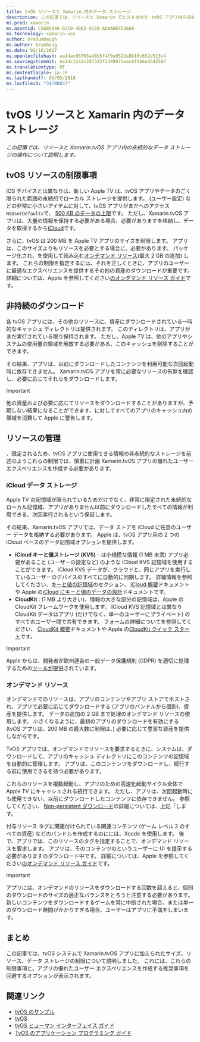 ```yaml
---
title: tvOS リソースと Xamarin 内のデータ ストレージ
description: この記事では、リソースと Xamarin でビルドされた tvOS アプリ内の永続的なデータ ストレージを操作する方法について説明します。 ICloud データ ストレージとのオンデマンド リソースについても説明します。
ms.prod: xamarin
ms.assetid: C56B5046-D2C0-4B63-9CE0-ADAA0EFD368A
ms.technology: xamarin-ios
author: bradumbaugh
ms.author: brumbaug
ms.date: 03/16/2017
ms.openlocfilehash: aa14ac08763a48b5f4f9a9522e8b10c652e513c4
ms.sourcegitcommit: ea1dc12a3c2d7322f234997daacbfdb6ad542507
ms.translationtype: MT
ms.contentlocale: ja-JP
ms.lasthandoff: 06/05/2018
ms.locfileid: "34788837"
---
```

# <a name="tvos-resources-and-data-storage-in-xamarin"></a>tvOS リソースと Xamarin 内のデータ ストレージ

_この記事では、リソースと Xamarin.tvOS アプリ内の永続的なデータ ストレージの操作について説明します。_

<a name="tvOS-Resource-Limitations" />

## <a name="tvos-resource-limitations"></a>tvOS リソースの制限事項

IOS デバイスとは異なりは、新しい Apple TV は、tvOS アプリやデータのごく限られた範囲の永続的でローカル ストレージを提供します。 (ユーザー設定) などの非常に小さいアイテムに対して、tvOS アプリがまだへのアクセス`NSUserDefaults`で、 [500 KB のデータの上限](https://forums.developer.apple.com/message/50696#50696)です。 ただし、Xamarin.tvOS アプリは、大量の情報を保持する必要がある場合、必要がありますを格納し、データを取得するから[iCloud](#iCloud-Data-Storage)です。

さらに、tvOS は 200 MB を Apple TV アプリのサイズを制限します。 アプリは、このサイズよりもリソースを必要とする場合に、必要があります。 パッケージ化され、を使用して読み込む[オンデマンド リソース](#On-Demand-Resources)(最大 2 GB の追加) します。 これらの制限を指定するには、それを正しくときに、アプリのユーザーに最適なエクスペリエンスを提供するその他の資産のダウンロードが重要です。 詳細については、Apple を参照してください[のオンデマンド リソース ガイド](https://developer.apple.com/library/prerelease/tvos/documentation/FileManagement/Conceptual/On_Demand_Resources_Guide/index.html#//apple_ref/doc/uid/TP40015083)です。

<a name="Non-Persistent-Downloads" />

## <a name="non-persistent-downloads"></a>非持続のダウンロード

各 tvOS アプリには、その他のリソースに、資産にダウンロードされている一時的なキャッシュ ディレクトリは提供されます。 このディレクトリは、アプリがまだ実行されている限り保持されます。 ただし、Apple TV は、他のアプリやシステムの使用量の領域を解放する必要がある、このキャッシュを削除することができます。

その結果、アプリは、以前にダウンロードしたコンテンツを利用可能な次回起動時に依存できません。 Xamarin.tvOS アプリを常に必要なリソースの有無を確認し、必要に応じてそれらをダウンロードします。

> [!IMPORTANT]
> 他の資産および必要に応じてリソースをダウンロードすることがありますが、予期しない結果になることができます、に対してすべてのアプリのキャッシュ内の領域を消費して Apple に警告します。




<a name="Managing-Resources" />

## <a name="managing-resources"></a>リソースの管理

、限定されるため、tvOS アプリに使用できる情報の非永続的なストレージを前述のようこれらの制限では、慎重に計画 Xamarin.tvOS アプリの優れたユーザー エクスペリエンスを作成する必要があります。

<a name="iCloud-Data-Storage" />

### <a name="icloud-data-storage"></a>iCloud データ ストレージ

Apple TV の記憶域が限られているためだけでなく、非常に限定された永続的なローカル記憶域、アプリがありません以前にダウンロードしたすべての情報が利用できる、次回実行されるという保証します。

その結果、Xamarin.tvOS アプリでは、データ ストアを iCloud に任意のユーザー データを格納する必要があります。 Apple は、tvOS アプリ用の 2 つの iCloud ベースのデータ記憶域オプションを提供します。

- **iCloud キーと値ストレージ (KVS)** - は小規模な情報 (1 MB 未満) アプリ必要があること (ユーザーの設定など) のような iCloud KVS 記憶域を使用することができます。 iCloud KVS データが、クラウドと、同じアプリを実行しているユーザーのデバイスのすべてに自動的に同期します。 詳細情報を参照してください、[キーと値の記憶域](~/ios/data-cloud/introduction-to-icloud.md)のセクション、 [iCloud 概要](~/ios/data-cloud/introduction-to-icloud.md)ドキュメントや Apple の[iCloud にキーと値のデータの設計](https://developer.apple.com/library/prerelease/tvos/documentation/General/Conceptual/iCloudDesignGuide/Chapters/DesigningForKey-ValueDataIniCloud.html#//apple_ref/doc/uid/TP40012094-CH7)ドキュメントです。
- **CloudKit** : (1 MB より大きい)、情報の大きな部分の記憶域は、Apple の CloudKit フレームワークを使用します。 ICloud KVS 記憶域とは異なり CloudKit データはアプリ (だけでなく、単一のユーザーにプライベート) のすべてのユーザー間で共有できます。 フォームの詳細についてを参照してください、 [CloudKit 概要](~/ios/data-cloud/intro-to-cloudkit.md)ドキュメントや Apple の[CloudKit クイック スタート](https://developer.apple.com/library/prerelease/tvos/documentation/DataManagement/Conceptual/CloudKitQuickStart/Introduction/Introduction.html#//apple_ref/doc/uid/TP40014987)です。

> [!IMPORTANT]
> Apple からは、開発者が欧州連合の一般データ保護規則 (GDPR) を適切に処理するための[ツールが提供](https://developer.apple.com/support/allowing-users-to-manage-data/)されています。

<a name="On-Demand-Resources" />

### <a name="on-demand-resources"></a>オンデマンド リソース

オンデマンドでのリソースは、アプリのコンテンツやアプリ ストアでホストされ、アプリで必要に応じてダウンロードする (アプリのバンドルから個別)、資産を提供します。 データの追加の 2 GB まで処理のオンデマンド リソースの使用します。 小さくなるように、最初のアプリのダウンロードを有効にする (tvOS アプリは、200 MB の最大数に制限は、) 必要に応じて豊富な資産を提供しながらです。

TvOS アプリでは、オンデマンドでリソースを要求するときに、システムは、ダウンロードして、アプリのキャッシュ ディレクトリにこのコンテンツの記憶域を自動的に管理します。 アプリは、このコンテンツをダウンロードし、続行する前に使用できるを待つ必要があります。

これらのリソースを複数起動し、アプリのための高速化起動サイクル全体で Apple TV にキャッシュされる続行できます。 ただし、アプリは、次回起動時にも使用できない、以前にダウンロードしたコンテンツに依存できません。 参照してください、 [Non-persistent ダウンロード](#Non-Persistent-Downloads)の詳細については、上記「します。

付与リソース タグに関連付けられている関連コンテンツ (ゲーム レベル 2 のすべての資産) などのバンドルを作成するのにには、Xcode を使用します。 後で、アプリでは、このリソースのタグを指定することで、オンデマンド リソースを要求します。 アプリは、そのコンテンツのというユーザーに UI を提示する必要がありますのダウンロード中です。 詳細については、Apple を参照してください[のオンデマンド リソース ガイド](https://developer.apple.com/library/prerelease/tvos/documentation/FileManagement/Conceptual/On_Demand_Resources_Guide/index.html#//apple_ref/doc/uid/TP40015083)です。

> [!IMPORTANT]
> アプリには、オンデマンドのリソースをダウンロードする回数を超えると、個別のダウンロードのサイズの適正なバランスをとろうと注意する必要があります。 新しいコンテンツをダウンロードするゲームを常に中断された場合、または単一のダウンロード時間がかかりすぎる場合、ユーザーはアプリに不満をしまいます。




<a name="Summary" />

## <a name="summary"></a>まとめ

この記事では、tvOS システムで Xamarin.tvOS アプリに加えられたサイズ、リソース、データ ストレージの制限について説明しました。 これには、これらの制限事項と、アプリの優れたユーザー エクスペリエンスを作成する推奨事項を回避するオプションが表示されます。



## <a name="related-links"></a>関連リンク

- [tvOS のサンプル](https://developer.xamarin.com/samples/tvos/all/)
- [tvOS](https://developer.apple.com/tvos/)
- [tvOS ヒューマン インターフェイス ガイド](https://developer.apple.com/tvos/human-interface-guidelines/)
- [TvOS のアプリケーション プログラミング ガイド](https://developer.apple.com/library/prerelease/tvos/documentation/General/Conceptual/AppleTV_PG/)
